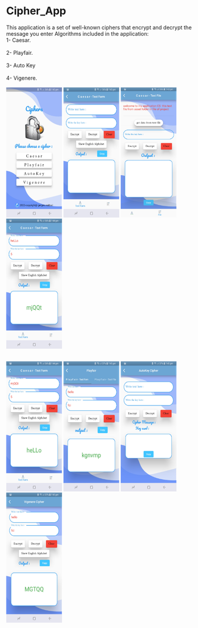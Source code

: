 # Cipher_App
This application is a set of well-known ciphers that encrypt and decrypt the message you enter
Algorithms included in the application:
<br>1- Caesar.</br>
<br>2- Playfair.</br>
<br>3- Auto Key</br>
<br>4- Vigenere.</br>
<br>
<img src="assets/Screenshot_20230130-194325.jpg" width="150" height="350" />
<img src="assets/Screenshot_20230130-194329.jpg" width="150" height="350" />
<img src="assets/Screenshot_20230130-194343.jpg" width="150" height="350" />
<img src="assets/Screenshot_20230130-194404.jpg" width="150" height="350" />
</br>

<br>
<img src="assets/Screenshot_20230130-194417.jpg" width="150" height="350" />
<img src="assets/Screenshot_20230130-194508.jpg" width="150" height="350" />
<img src="assets/Screenshot_20230130-194516.jpg" width="150" height="350" />
<img src="assets/Screenshot_20230130-194528.jpg" width="150" height="350" />
</br>
